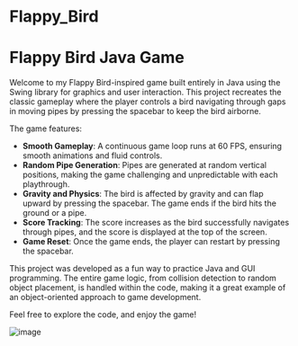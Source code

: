 # Flappy_Bird

# Flappy Bird Java Game

Welcome to my Flappy Bird-inspired game built entirely in Java using the Swing library for graphics and user interaction. This project recreates the classic gameplay where the player controls a bird navigating through gaps in moving pipes by pressing the spacebar to keep the bird airborne.

The game features:

- **Smooth Gameplay**: A continuous game loop runs at 60 FPS, ensuring smooth animations and fluid controls.
- **Random Pipe Generation**: Pipes are generated at random vertical positions, making the game challenging and unpredictable with each playthrough.
- **Gravity and Physics**: The bird is affected by gravity and can flap upward by pressing the spacebar. The game ends if the bird hits the ground or a pipe.
- **Score Tracking**: The score increases as the bird successfully navigates through pipes, and the score is displayed at the top of the screen.
- **Game Reset**: Once the game ends, the player can restart by pressing the spacebar.

This project was developed as a fun way to practice Java and GUI programming. The entire game logic, from collision detection to random object placement, is handled within the code, making it a great example of an object-oriented approach to game development.

Feel free to explore the code, and enjoy the game!

![image](https://github.com/user-attachments/assets/5a0104c3-4b0b-47b5-a094-8325b7cb058a)
